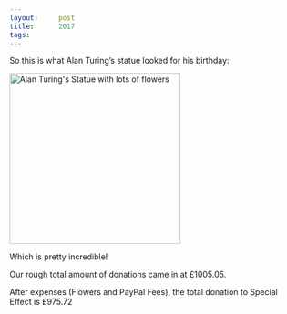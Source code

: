 ```yaml
---
layout:     post
title:      2017
tags:       
---
```


So this is what Alan Turing’s statue looked for  his birthday:

<img src="{{site.baseurl}}/assets/images/2017/1.jpg" alt="Alan Turing's Statue with lots of flowers" width=300px />


Which is pretty incredible!

Our rough total amount of donations came in at £1005.05.

After expenses (Flowers and PayPal Fees), the total donation to Special Effect is £975.72

